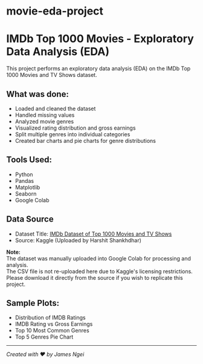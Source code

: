 # movie-eda-project

# IMDb Top 1000 Movies - Exploratory Data Analysis (EDA)

This project performs an exploratory data analysis (EDA) on the IMDb Top 1000 Movies and TV Shows dataset.

## What was done:
- Loaded and cleaned the dataset
- Handled missing values
- Analyzed movie genres
- Visualized rating distribution and gross earnings
- Split multiple genres into individual categories
- Created bar charts and pie charts for genre distributions

## Tools Used:
- Python
- Pandas
- Matplotlib
- Seaborn
- Google Colab

## Data Source
- Dataset Title: [IMDb Dataset of Top 1000 Movies and TV Shows](https://www.kaggle.com/datasets/harshitshankhdhar/imdb-dataset-of-top-1000-movies-and-tv-shows?resource=download)
- Source: Kaggle (Uploaded by Harshit Shankhdhar)

**Note:**  
The dataset was manually uploaded into Google Colab for processing and analysis.  
The CSV file is not re-uploaded here due to Kaggle's licensing restrictions.  
Please download it directly from the source if you wish to replicate this project.

## Sample Plots:
- Distribution of IMDB Ratings
- IMDB Rating vs Gross Earnings
- Top 10 Most Common Genres
- Top 5 Genres Pie Chart

---

*Created with ❤️ by James Ngei*
